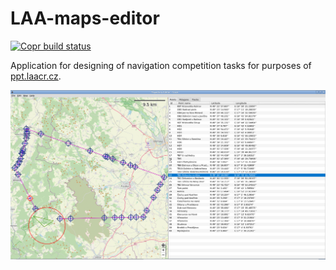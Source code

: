 # LAA-maps-editor


[![Copr build status](https://copr.fedorainfracloud.org/coprs/jmlich/laa/package/editor/status_image/last_build.png)](https://copr.fedorainfracloud.org/coprs/jmlich/laa/package/editor/)

Application for designing of navigation competition tasks for purposes of [ppt.laacr.cz](https://ppt.laacr.cz).

![](docs/screenshot.jpg)
